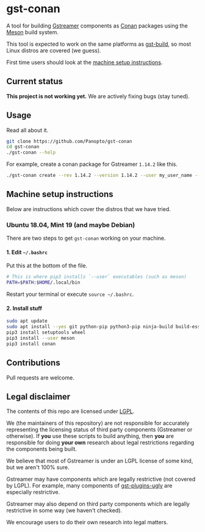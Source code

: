 # gst-conan
A tool for building [Gstreamer](https://gstreamer.freedesktop.org/) components as [Conan](https://conan.io/) packages
using the [Meson](https://mesonbuild.com/) build system.

This tool is expected to work on the same platforms as [gst-build](https://github.com/GStreamer/gst-build), so most Linux
distros are covered (we guess).

First time users should look at the [machine setup instructions](#machine-setup-instructions).

## Current status
**This project is not working yet.**  We are actively fixing bugs (stay tuned).

## Usage
Read all about it.

```bash
git clone https://github.com/Panopto/gst-conan
cd gst-conan
./gst-conan --help
```

For example, create a conan package for Gstreamer `1.14.2` like this.

```bash
./gst-conan create --rev 1.14.2 --version 1.14.2 --user my_user_name --channel my_channel
```

## Machine setup instructions

Below are instructions which cover the distros that we have tried.

### Ubuntu 18.04, Mint 19 (and maybe Debian)
There are two steps to get `gst-conan` working on your machine. 

#### 1. Edit `~/.bashrc`
Put this at the bottom of the file.

```bash
# This is where pip3 installs `--user` executables (such as meson)
PATH=$PATH:$HOME/.local/bin
```

Restart your terminal or execute `source ~/.bashrc`.

#### 2. Install stuff
```bash
sudo apt update
sudo apt install --yes git python-pip python3-pip ninja-build build-essential libmount-dev libselinux-dev gobject-introspection libglib2.0-dev libgirepository1.0-dev libxml2-dev
pip3 install setuptools wheel
pip3 install --user meson
pip3 install conan
```

## Contributions
Pull requests are welcome.

## Legal disclaimer
The contents of this repo are licensed under [LGPL](license.md).

We (the maintainers of this repository) are not responsible for accurately representing the licensing status of third
party components (Gstreamer or otherwise).  If **you** use these scripts to build anything, then **you** are responsible
for doing **your own** research about legal restrictions regarding the components being built.

We believe that most of Gstreamer is under an LGPL license of some kind, but we aren't 100% sure.

Gstreamer may have components which are legally restrictive (not covered by LGPL).  For example, many
components of [gst-plugins-ugly](https://github.com/GStreamer/gst-plugins-ugly) are especially restrictive.

Gstreamer may also depend on third party components which are legally restrictive in some way (we haven't checked).

We encourage users to do their own research into legal matters.